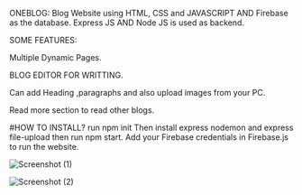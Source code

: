
 ONEBLOG:
 Blog Website using HTML, CSS and JAVASCRIPT AND Firebase as the database.
 Express JS AND Node JS is used as backend.

SOME FEATURES:

 Multiple Dynamic Pages.
 
 BLOG EDITOR FOR WRITTING.
 
 Can add Heading ,paragraphs and also upload images from your PC.
 
 Read more section to read other blogs.
 

#HOW TO INSTALL?
run npm init
Then install express nodemon and express file-upload then run npm start.
Add your Firebase credentials in Firebase.js to run the website.


![Screenshot (1)](https://user-images.githubusercontent.com/64660695/171871961-f39b2bae-b593-4c65-8ad5-7fc10468ee7e.png)

![Screenshot (2)](https://user-images.githubusercontent.com/64660695/172020768-8302eda4-3feb-4fda-8c98-2f64dea271ff.png)

